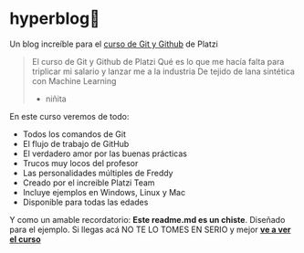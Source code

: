 # hyperblog💚
Un blog increíble para el [curso de Git y Github](https://platzi.com/cursos/git-github/ "curso de Git y Github") de Platzi
> El curso de Git y Github de Platzi Qué es lo que me hacía falta para triplicar mi salario y lanzar me a la industria De tejido de lana sintética con Machine Learning
> - niñita

En este curso veremos de todo:
* Todos los comandos de Git
* El flujo de trabajo de GitHub
* El verdadero amor por las buenas prácticas
* Trucos muy locos del profesor
* Las personalidades múltiples de Freddy
* Creado por el increible Platzi Team
* Incluye ejemplos en Windows, Linux y Mac
* Disponible para todas las edades

Y como un amable recordatorio: **Este readme.md es un chiste**. Diseñado para el ejemplo. Si llegas acá NO TE LO TOMES EN SERIO y mejor [**ve a ver el curso**](https://platzi.com/cursos/git-github/ "ve a ver el curso")
